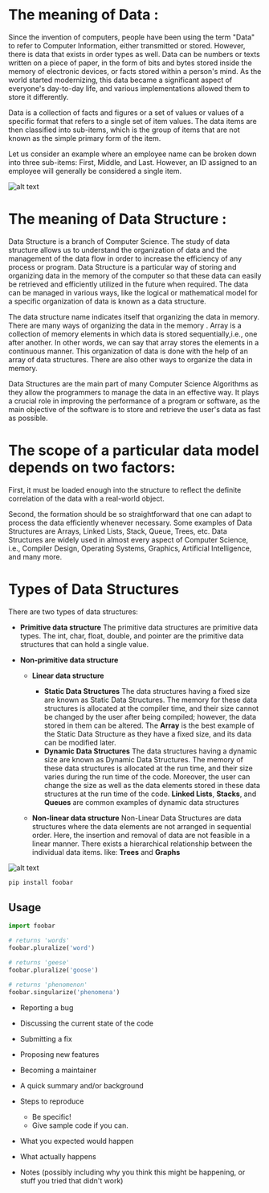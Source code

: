 # The meaning of Data : 

Since the invention of computers, people have been using the term "Data" to refer to Computer Information, either transmitted or stored. However, there is data that exists in order types as well. Data can be numbers or texts written on a piece of paper, in the form of bits and bytes stored inside the memory of electronic devices, or facts stored within a person's mind. As the world started modernizing, this data became a significant aspect of everyone's day-to-day life, and various implementations allowed them to store it differently.

Data is a collection of facts and figures or a set of values or values of a specific format that refers to a single set of item values. The data items are then classified into sub-items, which is the group of items that are not known as the simple primary form of the item.

Let us consider an example where an employee name can be broken down into three sub-items: First, Middle, and Last. However, an ID assigned to an employee will generally be considered a single item.

![alt text](https://static.javatpoint.com/ds/images/ds-introduction.png)

# The meaning of Data Structure :

Data Structure is a branch of Computer Science. The study of data structure allows us to understand the organization of data and the management of the data flow in order to increase the efficiency of any process or program. Data Structure is a particular way of storing and organizing data in the memory of the computer so that these data can easily be retrieved and efficiently utilized in the future when required. The data can be managed in various ways, like the logical or mathematical model for a specific organization of data is known as a data structure.

The data structure name indicates itself that organizing the data in memory. There are many ways of organizing the data in the memory . Array is a collection of memory elements in which data is stored sequentially,i.e., one after another. In other words, we can say that array stores the elements in a continuous manner. This organization of data is done with the help of an array of data structures. There are also other ways to organize the data in memory.

Data Structures are the main part of many Computer Science Algorithms as they allow the programmers to manage the data in an effective way. It plays a crucial role in improving the performance of a program or software, as the main objective of the software is to store and retrieve the user's data as fast as possible.

# The scope of a particular data model depends on two factors:

First, it must be loaded enough into the structure to reflect the definite correlation of the data with a real-world object.

Second, the formation should be so straightforward that one can adapt to process the data efficiently whenever necessary.
Some examples of Data Structures are Arrays, Linked Lists, Stack, Queue, Trees, etc. Data Structures are widely used in almost every aspect of Computer Science, i.e., Compiler Design, Operating Systems, Graphics, Artificial Intelligence, and many more.

# Types of Data Structures

There are two types of data structures:

- **Primitive data structure**
The primitive data structures are primitive data types. The int, char, float, double, and      pointer are the primitive data structures that can hold a single value.
  
- **Non-primitive data structure**

  - **Linear data structure**
  
    - **Static Data Structures**
     The data structures having a fixed size are known as Static Data Structures. The memory for these data structures is allocated at the compiler time, and their size cannot be changed by the user after being compiled; however, the data stored in them can be altered.
The **Array** is the best example of the Static Data Structure as they have a fixed size, and its data can be modified later.
    - **Dynamic Data Structures**
     The data structures having a dynamic size are known as Dynamic Data Structures. The memory of these data structures is allocated at the run time, and their size varies during the run time of the code. Moreover, the user can change the size as well as the data elements stored in these data structures at the run time of the code.
**Linked Lists**, **Stacks**, and **Queues** are common examples of dynamic data structures

  - **Non-linear data structure**
   Non-Linear Data Structures are data structures where the data elements are not arranged in sequential order. Here, the insertion and removal of data are not feasible in a linear manner. There exists a hierarchical relationship between the individual data items. like: **Trees** and **Graphs**
   
![alt text](https://static.javatpoint.com/ds/images/ds-introduction2.png)


```bash
pip install foobar
```

## Usage

```python
import foobar

# returns 'words'
foobar.pluralize('word')

# returns 'geese'
foobar.pluralize('goose')

# returns 'phenomenon'
foobar.singularize('phenomena')
```
- Reporting a bug
- Discussing the current state of the code
- Submitting a fix
- Proposing new features
- Becoming a maintainer
- A quick summary and/or background


- Steps to reproduce
  - Be specific!
  - Give sample code if you can. 
- What you expected would happen
- What actually happens
- Notes (possibly including why you think this might be happening, or stuff you tried that didn't work)


